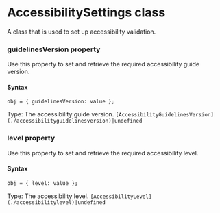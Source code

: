 # AccessibilitySettings class
A class that is used to set up accessibility validation.


 
 ### guidelinesVersion property
Use this property to set and retrieve the required accessibility guide version.

#### Syntax 
 ``` 
obj = { guidelinesVersion: value };
 ``` 
 
 Type: 
The accessibility guide version. 
 `[AccessibilityGuidelinesVersion](./accessibilityguidelinesversion)|undefined` 
 
 ### level property
Use this property to set and retrieve the required accessibility level.

#### Syntax 
 ``` 
obj = { level: value };
 ``` 
 
 Type: 
The accessibility level. 
 `[AccessibilityLevel](./accessibilitylevel)|undefined` 
